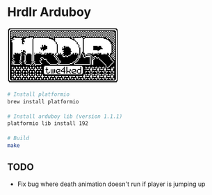 # Hrdlr Arduboy

![](/banner.png)

``` sh
# Install platformio
brew install platformio

# Install arduboy lib (version 1.1.1)
platformio lib install 192

# Build
make
```

## TODO

- Fix bug where death animation doesn't run if player is jumping up
